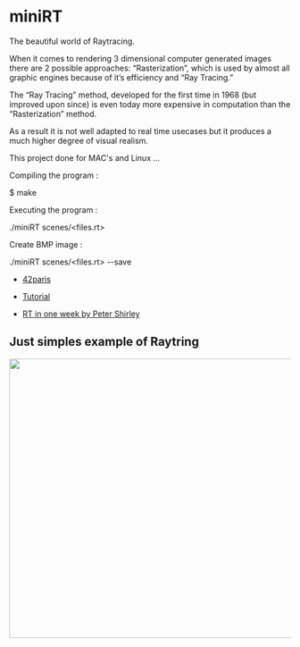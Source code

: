 # miniRT
The beautiful world of Raytracing.

When it comes to rendering 3 dimensional computer generated images there are 2 possible approaches: “Rasterization”, which is used by almost all graphic engines because of it’s efficiency and “Ray Tracing.”

The “Ray Tracing” method, developed for the first time in 1968 (but improved upon since) is even today more expensive in computation than the “Rasterization” method.

As a result it is not well adapted to real time usecases but it produces a much higher degree of visual realism.

This project done for MAC's and Linux ...

Compiling the program :

$ make

Executing the program :

./miniRT scenes/<files.rt>

Create BMP image :

./miniRT scenes/<files.rt> --save

- <a href="https://github.com/42Paris/minilibx-linux">42paris</a>

- <a href="https://harm-smits.github.io/42docs/libs/minilibx">Tutorial</a>

- <a href="https://raytracing.github.io/books/RayTracingInOneWeekend.html">RT in one week by Peter Shirley</a>

<h2>Just simples example of Raytring</h2>

<p align="center">
  <img width="660" height="500" src="scenes/all_objs.bmp">
                                                                    </p>

